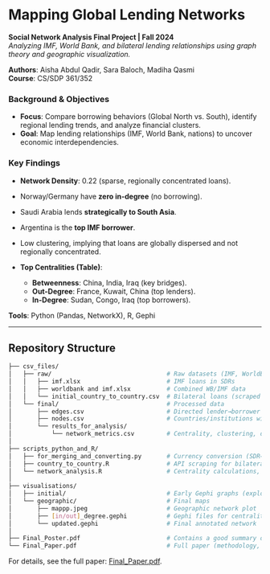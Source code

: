 # Mapping Global Lending Networks  
**Social Network Analysis Final Project | Fall 2024**  
*Analyzing IMF, World Bank, and bilateral lending relationships using graph theory and geographic visualization.*  

**Authors**: Aisha Abdul Qadir, Sara Baloch, Madiha Qasmi  
**Course**: CS/SDP 361/352

### **Background & Objectives**  
- **Focus**: Compare borrowing behaviors (Global North vs. South), identify regional lending trends, and analyze financial clusters.  
- **Goal**: Map lending relationships (IMF, World Bank, nations) to uncover economic interdependencies.  

### **Key Findings**  
- **Network Density**: 0.22 (sparse, regionally concentrated loans).  
- Norway/Germany have **zero in-degree** (no borrowing).  
- Saudi Arabia lends **strategically to South Asia**.  
- Argentina is the **top IMF borrower**.
- Low clustering, implying that loans are globally dispersed and not regionally concentrated.
 
- **Top Centralities (Table)**:  
  - **Betweenness**: China, India, Iraq (key bridges).  
  - **Out-Degree**: France, Kuwait, China (top lenders).  
  - **In-Degree**: Sudan, Congo, Iraq (top borrowers).  

**Tools**: Python (Pandas, NetworkX), R, Gephi  

---

## Repository Structure  
```bash
├── csv_files/  
│   ├── raw/                                # Raw datasets (IMF, WorldBank, bilateral loans)  
│   │   ├── imf.xlsx                        # IMF loans in SDRs  
│   │   ├── worldbank and imf.xlsx          # Combined WB/IMF data  
│   │   └── initial_country_to_country.csv  # Bilateral loans (scraped via R API)  
│   └── final/                              # Processed data  
│       ├── edges.csv                       # Directed lender→borrower relationships (weighted by USD)  
│       ├── nodes.csv                       # Countries/institutions with lat/long  
│       └── results_for_analysis/  
│           └── network_metrics.csv         # Centrality, clustering, degree  
│  
├── scripts_python_and_R/  
│   ├── for_merging_and_converting.py       # Currency conversion (SDR→USD), name standardization  
│   ├── country_to_country.R                # API scraping for bilateral loans  
│   └── network_analysis.R                  # Centrality calculations, ER/BA/WS model comparisons  
│  
├── visualisations/  
│   ├── initial/                            # Early Gephi graphs (exploratory)  
│   └── geographic/                         # Final maps  
│       ├── mappp.jpeg                      # Geographic network plot  
│       ├── [in/out]_degree.gephi           # Gephi files for centrality visualizations  
│       └── updated.gephi                   # Final annotated network  
│
├── Final_Poster.pdf                        # Contains a good summary of findings
└── Final_Paper.pdf                         # Full paper (methodology, results, references)  
```

For details, see the full paper: [Final_Paper.pdf](Final_Paper.pdf).  
